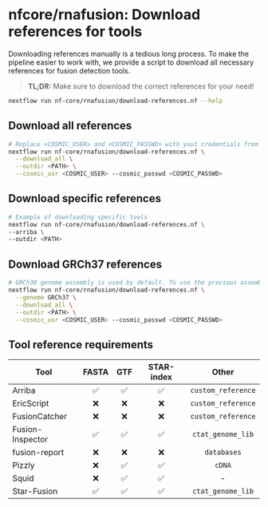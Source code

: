 # nfcore/rnafusion: Download references for tools

Downloading references manually is a tedious long process. To make the pipeline easier to work with, we provide a script to download all necessary references for fusion detection tools.

> **TL;DR:** Make sure to download the correct references for your need!

```bash
nextflow run nf-core/rnafusion/download-references.nf --help
```

## Download all references

```bash
# Replace <COSMIC_USER> and <COSMIC_PASSWD> with yout credentials from COSMIC
nextflow run nf-core/rnafusion/download-references.nf \
  --download_all \
  --outdir <PATH> \
  --cosmic_usr <COSMIC_USER> --cosmic_passwd <COSMIC_PASSWD>
```

## Download specific references

```bash
# Example of downloading specific tools
nextflow run nf-core/rnafusion/download-references.nf \
--arriba \
--outdir <PATH>
```

## Download GRCh37 references

```bash
# GRCh38 genome assembly is used by default. To use the previous assembly specify it using the --genome flag
nextflow run nf-core/rnafusion/download-references.nf \
  --genome GRCh37 \
  --download_all \
  --outdir <PATH> \
  --cosmic_usr <COSMIC_USER> --cosmic_passwd <COSMIC_PASSWD>
```

## Tool reference requirements

| Tool             |        FASTA       |         GTF        |     STAR-index     |        Other       |
| ---------------- | :----------------: | :----------------: | :----------------: | :----------------: |
| Arriba           | :white_check_mark: | :white_check_mark: | :white_check_mark: | `custom_reference` |
| EricScript       |         :x:        |         :x:        |         :x:        | `custom_reference` |
| FusionCatcher    |         :x:        |         :x:        |         :x:        | `custom_reference` |
| Fusion-Inspector | :white_check_mark: | :white_check_mark: | :white_check_mark: |  `ctat_genome_lib` |
| fusion-report    |         :x:        |         :x:        |         :x:        |     `databases`    |
| Pizzly           |         :x:        | :white_check_mark: | :white_check_mark: |       `cDNA`       |
| Squid            |         :x:        | :white_check_mark: | :white_check_mark: |          -         |
| Star-Fusion      | :white_check_mark: | :white_check_mark: | :white_check_mark: |  `ctat_genome_lib` |
